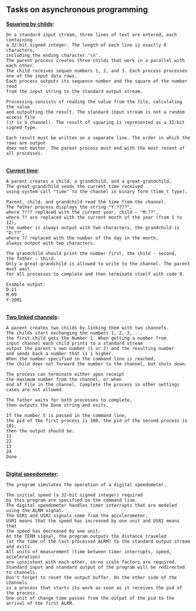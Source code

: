 ## Tasks on asynchronous programming

<b> [Squaring by childs](./squaring_by_sons.c): </b><br>
    
    On a standard input stream, three lines of text are entered, each containing
    a 32-bit signed integer. The length of each line is exactly 8 characters,
    including the ending character '\n'.
    The parent process creates three childs that work in a parallel with each other.
    The child receives sequen numbers 1, 2, and 3. Each process processes one of the input data rows.
    Each process outputs its sequence number and the square of the number read
    from the input string to the standard output stream.
    
    Processing consists of reading the value from the file, calculating the value
    and outputting the result. The standard input stream is not a random access file
    (it is a channel). The result of squaring is represented as a 32-bit signed type.
    
    Each result must be written on a separate line. The order in which the rows are output
    does not matter. The parent process must end with the most recent of all processes.

<br> <b> [Current time](./current_time.c): </b><br>
    
    A parent creates a child, a grandchild, and a great-grandchild.
    The great-grandchild sends the current time received
    using system call "time" to the channel in binary form (time_t type).
    
    Parent, child, and grandchild read the time from the channel.
    The father process displays the string "Y:????",
    where ???? replaced with the current year, child — "M:??",
    where ?? are replaced with the current month of the year (from 1 to 12),
    the number is always output with two characters, the grandchild is "D:??",
    where ?? replaced with the number of the day in the month,
    always output with two characters.
    
    The grandchild should print the number first, the child - second,
    the father - third.
    Only a great-grandchild is allowed to write to the channel. The parent must wait
    for all processes to complete and then terminate itself with code 0.
    
    Example output:
    D:11
    M:09
    Y:2001
    
<br> <b> [Two linked channels](./two_linked_channels.c): </b><br>
    
    A parent creates two childs by linking them with two channels.
    The childs start exchanging the numbers 1, 2, 3, ...
    the first child gets the Number 1. When getting a number from
    input channel each child prints to a standard stream
    output the parent's own number (1 or 2) and the resulting number
    and sends back a number that is 1 higher.
    When the number specified in the command line is reached,
    the child does not forward the number to the channel, but shuts down.
    
    The process can terminate either upon receipt
    the maximum number from the channel, or when
    end of file in the channel. Complete the process in other settings
    cases are not allowed.
    
    The father waits for both processes to complete,
    then outputs the Done string and exits.
    
    If the number 5 is passed in the command line,
    the pid of the first process is 100, the pid of the second process is 101,
    then the output should be:
    11 
    22 
    13 
    24 
    Done
    
<br> <b> [Digital speedometer](./digital_speedometer.c): </b><br>
    
    The program simulates the operation of a digital speedometer.
    
    The initial speed (a 32-bit signed integer) required
    by this program are specified on the command line.
    The digital speedometer handles timer interrupts that are modeled using the ALRM signal.
    The USR1 and USR2 signals come from the accelerometer,
    USR1 means that the speed has increased by one unit and USR2 means that
    the speed has decreased by one unit.
    At the TERM signal, the program outputs the distance traveled
    (at the time of the last processed ALRM) to the standard output stream and exits.
    All units of measurement (time between timer interrupts, speed, acceleration)
    are consistent with each other, so no scale factors are required.
    Standard input and standard output of the program will be redirected to channels.
    Don't forget to reset the output buffer. On the other side of the channels
    is a process that starts its work as soon as it receives the pid of the process.
    One unit of change time passes from the output of the pid to the arrival of the first ALRM.
